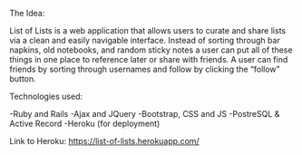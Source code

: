 
The Idea:

List of Lists is a web application that allows users to curate and share lists via a clean and easily navigable interface. Instead of sorting through bar napkins, old notebooks, and random sticky notes a user can put all of these things in one place to reference later or share with friends. A user can find friends by sorting through usernames and follow by clicking the “follow” button. 

Technologies used:

-Ruby and Rails
-Ajax and JQuery
-Bootstrap, CSS and JS
-PostreSQL & Active Record
-Heroku (for deployment)

Link to Heroku: https://list-of-lists.herokuapp.com/
